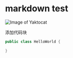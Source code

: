 # markdown test

![Image of Yaktocat](https://octodex.github.com/images/yaktocat.png)

添加代码块

``` java
public class HelloWorld {
  
}
```
